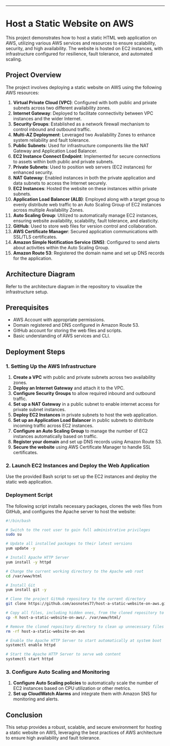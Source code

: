 ---

# Host a Static Website on AWS

This project demonstrates how to host a static HTML web application on AWS, utilizing various AWS services and resources to ensure scalability, security, and high availability. The website is hosted on EC2 instances, with infrastructure configured for resilience, fault tolerance, and automated scaling.

## Project Overview

The project involves deploying a static website on AWS using the following AWS resources:

1. **Virtual Private Cloud (VPC)**: Configured with both public and private subnets across two different availability zones.
2. **Internet Gateway**: Deployed to facilitate connectivity between VPC instances and the wider Internet.
3. **Security Groups**: Established as a network firewall mechanism to control inbound and outbound traffic.
4. **Multi-AZ Deployment**: Leveraged two Availability Zones to enhance system reliability and fault tolerance.
5. **Public Subnets**: Used for infrastructure components like the NAT Gateway and Application Load Balancer.
6. **EC2 Instance Connect Endpoint**: Implemented for secure connections to assets within both public and private subnets.
7. **Private Subnets**: Used to position web servers (EC2 instances) for enhanced security.
8. **NAT Gateway**: Enabled instances in both the private application and data subnets to access the Internet securely.
9. **EC2 Instances**: Hosted the website on these instances within private subnets.
10. **Application Load Balancer (ALB)**: Employed along with a target group to evenly distribute web traffic to an Auto Scaling Group of EC2 instances across multiple Availability Zones.
11. **Auto Scaling Group**: Utilized to automatically manage EC2 instances, ensuring website availability, scalability, fault tolerance, and elasticity.
12. **GitHub**: Used to store web files for version control and collaboration.
13. **AWS Certificate Manager**: Secured application communications with SSL/TLS certificates.
14. **Amazon Simple Notification Service (SNS)**: Configured to send alerts about activities within the Auto Scaling Group.
15. **Amazon Route 53**: Registered the domain name and set up DNS records for the application.

## Architecture Diagram

Refer to the architecture diagram in the repository to visualize the infrastructure setup.

## Prerequisites

- AWS Account with appropriate permissions.
- Domain registered and DNS configured in Amazon Route 53.
- GitHub account for storing the web files and scripts.
- Basic understanding of AWS services and CLI.

## Deployment Steps

### 1. Setting Up the AWS Infrastructure

1. **Create a VPC** with public and private subnets across two availability zones.
2. **Deploy an Internet Gateway** and attach it to the VPC.
3. **Configure Security Groups** to allow required inbound and outbound traffic.
4. **Set up a NAT Gateway** in a public subnet to enable internet access for private subnet instances.
5. **Deploy EC2 Instances** in private subnets to host the web application.
6. **Set up an Application Load Balancer** in public subnets to distribute incoming traffic across EC2 instances.
7. **Configure an Auto Scaling Group** to manage the number of EC2 instances automatically based on traffic.
8. **Register your domain** and set up DNS records using Amazon Route 53.
9. **Secure the website** using AWS Certificate Manager to handle SSL certificates.

### 2. Launch EC2 Instances and Deploy the Web Application

Use the provided Bash script to set up the EC2 instances and deploy the static web application.

### Deployment Script

The following script installs necessary packages, clones the web files from GitHub, and configures the Apache server to host the website:

```bash
#!/bin/bash

# Switch to the root user to gain full administrative privileges
sudo su

# Update all installed packages to their latest versions
yum update -y

# Install Apache HTTP Server
yum install -y httpd

# Change the current working directory to the Apache web root
cd /var/www/html

# Install Git
yum install git -y

# Clone the project GitHub repository to the current directory
git clone https://github.com/aosnotes77/host-a-static-website-on-aws.git

# Copy all files, including hidden ones, from the cloned repository to the Apache web root
cp -R host-a-static-website-on-aws/. /var/www/html/

# Remove the cloned repository directory to clean up unnecessary files
rm -rf host-a-static-website-on-aws

# Enable the Apache HTTP Server to start automatically at system boot
systemctl enable httpd

# Start the Apache HTTP Server to serve web content
systemctl start httpd
```

### 3. Configure Auto Scaling and Monitoring

1. **Configure Auto Scaling policies** to automatically scale the number of EC2 instances based on CPU utilization or other metrics.
2. **Set up CloudWatch Alarms** and integrate them with Amazon SNS for monitoring and alerts.

## Conclusion

This setup provides a robust, scalable, and secure environment for hosting a static website on AWS, leveraging the best practices of AWS architecture to ensure high availability and fault tolerance.

